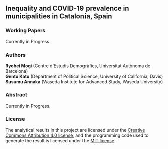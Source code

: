 ## Inequality and COVID-19 prevalence in municipalities in Catalonia, Spain

### Working Papers

Currently in Progress

### Authors

**Ryohei Mogi** (Centre d’Estudis Demogràfics, Universitat Autònoma de Barcelona) <br>
**Gento Kato** (Department of Political Science, University of California, Davis)
<br> 
**Susumu Annaka** (Waseda Institute for Advanced Study, Waseda University)

### Abstract

Currently in Progress. 

### License

The analytical results in this project are licensed under the [Creative Commons Attribution 4.0 license](https://choosealicense.com/licenses/cc-by-4.0/), and the programming code used to generate the result is licensed under the [MIT license](https://choosealicense.com/licenses/mit/).

